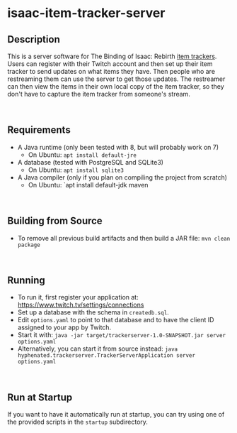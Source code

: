 isaac-item-tracker-server
=========================

Description
-----------

This is a server software for The Binding of Isaac: Rebirth [item trackers](https://github.com/Hyphen-ated/RebirthItemTracker). Users can register with their Twitch account and then set up their item tracker to send updates on what items they have. Then people who are restreaming them can use the server to get those updates. The restreamer can then view the items in their own local copy of the item tracker, so they don't have to capture the item tracker from someone's stream.

<br />

Requirements
------------

* A Java runtime (only been tested with 8, but will probably work on 7)
  * On Ubuntu: `apt install default-jre`
* A database (tested with PostgreSQL and SQLite3)
  * On Ubuntu: `apt install sqlite3`
* A Java compiler (only if you plan on compiling the project from scratch)
  * On Ubuntu: `apt install default-jdk maven

<br />

Building from Source
--------------------

* To remove all previous build artifacts and then build a JAR file: `mvn clean package`

<br />

Running
-------

* To run it, first register your application at: https://www.twitch.tv/settings/connections
* Set up a database with the schema in `createdb.sql`.
* Edit `options.yaml` to point to that database and to have the client ID assigned to your app by Twitch.
* Start it with: `java -jar target/trackerserver-1.0-SNAPSHOT.jar server options.yaml`
* Alternatively, you can start it from source instead: `java hyphenated.trackerserver.TrackerServerApplication server options.yaml`

<br />

Run at Startup
--------------

If you want to have it automatically run at startup, you can try using one of the provided scripts in the `startup` subdirectory.
